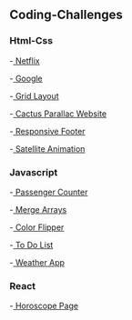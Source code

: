 ## Coding-Challenges

<h3>Html-Css</h3>

-<a href="https://banugungor.github.io/Coding-Challenges/Html%20-%20Css/Netflix/" rel="nofollow">
Netflix
</a>

-<a href="https://banugungor.github.io/Coding-Challenges/Html%20-%20Css/Google/" rel="nofollow">
Google
</a>

-<a href="https://banugungor.github.io/Coding-Challenges/Html%20-%20Css/Grid/1-Grid%20Layout/"> Grid Layout</a></a>

-<a href="https://banugungor.github.io/Coding-Challenges/Html%20-%20Css/Cactus%20Parallac%20Website/"> Cactus Parallac Website</a></a>

-<a href="https://banugungor.github.io/Coding-Challenges/Html%20-%20Css/Bootstrap/Responsive%20Footer/"> Responsive Footer</a></a>

-<a href="https://banugungor.github.io/Coding-Challenges/Html%20-%20Css/Satellite%20Animation/" rel="nofollow">
Satellite Animation
</a>

<h3>Javascript</h3>

-<a href="https://banugungor.github.io/Coding-Challenges/Javascript/People%20Counter/" rel="nofollow"> Passenger Counter</a>

-<a href="https://github.com/banugungor/Coding-Challenges/tree/main/Javascript/merge" rel="nofollow"> Merge Arrays</a>

-<a href="https://banugungor.github.io/Coding-Challenges/Javascript/Color%20Flipper/hex.html" rel="nofollow"> Color Flipper</a>

-<a href="https://banugungor.github.io/Coding-Challenges/Javascript/To-Do%20List/"> To Do List</a></a>

-<a href="https://banugungor.github.io/Coding-Challenges/Javascript/Weather%20App/"> Weather App</a></a>


<h3>React</h3>

-<a href="https://react-horoscope-page.netlify.app/" rel="nofollow"> Horoscope Page</a>
